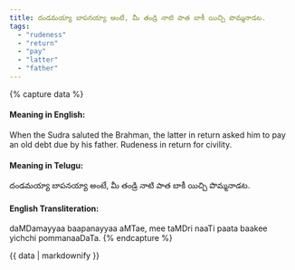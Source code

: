 ```yaml
---
title: దండమయ్యా బాపనయ్యా అంటే, మీ తండ్రి నాటి పాత బాకీ యిచ్చి పొమ్మనాడట.
tags:
  - "rudeness"
  - "return"
  - "pay"
  - "latter"
  - "father"
---
```


{% capture data %}
#### Meaning in English:
When the Sudra saluted the Brahman, the latter in return asked him to pay an old debt due by his father.
Rudeness in return for civility.

#### Meaning in Telugu:
దండమయ్యా బాపనయ్యా అంటే, మీ తండ్రి నాటి పాత బాకీ యిచ్చి పొమ్మనాడట.

#### English Transliteration:
daMDamayyaa baapanayyaa aMTae, mee taMDri naaTi paata baakee yichchi pommanaaDaTa.
{% endcapture %}

<div class="notice">{{ data | markdownify }}</div>

